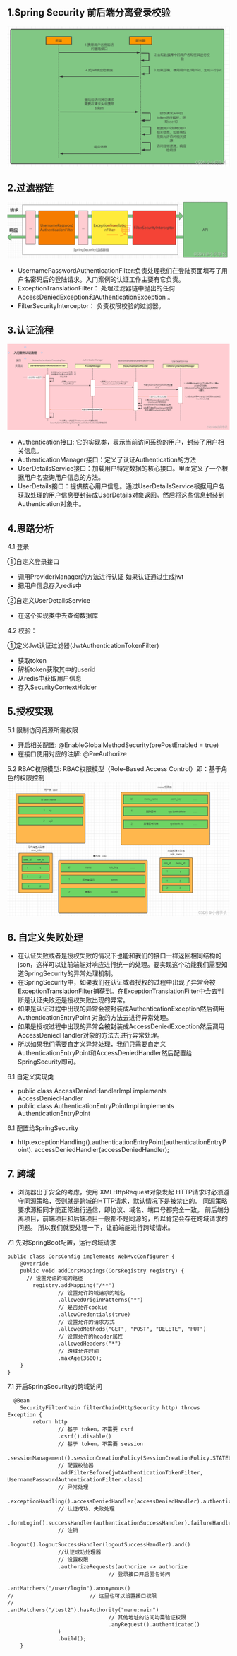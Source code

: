 ## 1.Spring Security 前后端分离登录校验
![img.png](img.png)

## 2.过滤器链
![img_1.png](img_1.png)
- UsernamePasswordAuthenticationFilter:负责处理我们在登陆页面填写了用户名密码后的登陆请求。入门案例的认证工作主要有它负责。
- ExceptionTranslationFilter： 处理过滤器链中抛出的任何AccessDeniedException和AuthenticationException 。
- FilterSecurityInterceptor： 负责权限校验的过滤器。

## 3.认证流程
![img_2.png](img_2.png)
- Authentication接口: 它的实现类，表示当前访问系统的用户，封装了用户相关信息。
- AuthenticationManager接口：定义了认证Authentication的方法
- UserDetailsService接口：加载用户特定数据的核心接口。里面定义了一个根据用户名查询用户信息的方法。
- UserDetails接口：提供核心用户信息。通过UserDetailsService根据用户名获取处理的用户信息要封装成UserDetails对象返回。然后将这些信息封装到Authentication对象中。

## 4.思路分析
 4.1 登录
 
①自定义登录接口
- 调用ProviderManager的方法进行认证 如果认证通过生成jwt
- 把用户信息存入redis中

②自定义UserDetailsService
- 在这个实现类中去查询数据库

4.2 校验：

 ①定义Jwt认证过滤器(JwtAuthenticationTokenFilter)
- 获取token
- 解析token获取其中的userid
- 从redis中获取用户信息
- 存入SecurityContextHolder

## 5.授权实现
5.1 限制访问资源所需权限
- 开启相关配置: @EnableGlobalMethodSecurity(prePostEnabled = true)
- 在接口使用对应的注解: @PreAuthorize

5.2 RBAC权限模型: RBAC权限模型（Role-Based Access Control）即：基于角色的权限控制
![img_3.png](img_3.png)

## 6. 自定义失败处理
-  在认证失败或者是授权失败的情况下也能和我们的接口一样返回相同结构的json，这样可以让前端能对响应进行统一的处理。要实现这个功能我们需要知道SpringSecurity的异常处理机制。
-  在SpringSecurity中，如果我们在认证或者授权的过程中出现了异常会被ExceptionTranslationFilter捕获到。在ExceptionTranslationFilter中会去判断是认证失败还是授权失败出现的异常。
-  如果是认证过程中出现的异常会被封装成AuthenticationException然后调用AuthenticationEntryPoint 对象的方法去进行异常处理。
-  如果是授权过程中出现的异常会被封装成AccessDeniedException然后调用AccessDeniedHandler对象的方法去进行异常处理。
-  所以如果我们需要自定义异常处理，我们只需要自定义AuthenticationEntryPoint和AccessDeniedHandler然后配置给SpringSecurity即可。

6.1 自定义实现类
- public class AccessDeniedHandlerImpl implements AccessDeniedHandler
- public class AuthenticationEntryPointImpl implements AuthenticationEntryPoint

6.1 配置给SpringSecurity
- http.exceptionHandling().authenticationEntryPoint(authenticationEntryPoint).
                accessDeniedHandler(accessDeniedHandler);
  
## 7. 跨域
-  浏览器出于安全的考虑，使用 XMLHttpRequest对象发起 HTTP请求时必须遵守同源策略，否则就是跨域的HTTP请求，默认情况下是被禁止的。 同源策略要求源相同才能正常进行通信，即协议、域名、端口号都完全一致。
 前后端分离项目，前端项目和后端项目一般都不是同源的，所以肯定会存在跨域请求的问题。
 所以我们就要处理一下，让前端能进行跨域请求。
   
7.1 先对SpringBoot配置，运行跨域请求
``` @Configuration
public class CorsConfig implements WebMvcConfigurer {
    @Override
    public void addCorsMappings(CorsRegistry registry) {
      // 设置允许跨域的路径
        registry.addMapping("/**")
                // 设置允许跨域请求的域名
                .allowedOriginPatterns("*")
                // 是否允许cookie
                .allowCredentials(true)
                // 设置允许的请求方式
                .allowedMethods("GET", "POST", "DELETE", "PUT")
                // 设置允许的header属性
                .allowedHeaders("*")
                // 跨域允许时间
                .maxAge(3600);
    }
}
```

7.1 开启SpringSecurity的跨域访问
```
  @Bean
    SecurityFilterChain filterChain(HttpSecurity http) throws Exception {
        return http
                // 基于 token，不需要 csrf 
                .csrf().disable()
                // 基于 token，不需要 session
                .sessionManagement().sessionCreationPolicy(SessionCreationPolicy.STATELESS).and()
                // 配置校验器
                .addFilterBefore(jwtAuthenticationTokenFilter, UsernamePasswordAuthenticationFilter.class)
                // 异常处理
                .exceptionHandling().accessDeniedHandler(accessDeniedHandler).authenticationEntryPoint(authenticationEntryPoint).and()
                // 认证成功、失败处理
                .formLogin().successHandler(authenticationSuccessHandler).failureHandler(authenticationFailureHandler).and()
                // 注销
                .logout().logoutSuccessHandler(logoutSuccessHandler).and()
                //认证成功处理器
                // 设置权限
                .authorizeRequests(authorize -> authorize
                                // 登录接口开启匿名访问
                                .antMatchers("/user/login").anonymous()
//                        // 这里也可以设置接口权限
//                        .antMatchers("/test2").hasAuthority("menu:main")
                                // 其他地址的访问均需验证权限
                                .anyRequest().authenticated()
                )
                .build();
    }
```